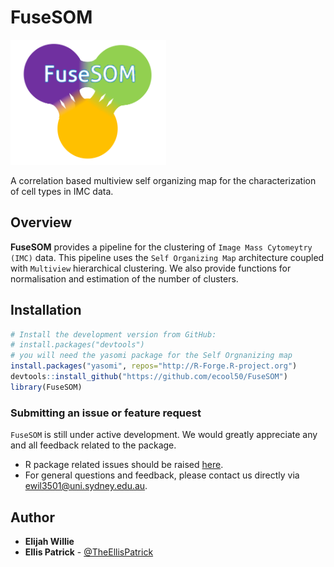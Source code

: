 FuseSOM
======================================================

<img src=inst/FuseSOM.png height="200">

A correlation based multiview self organizing map for the characterization of cell types in IMC data.

Overview
--------

**FuseSOM** provides a pipeline for the clustering of `Image Mass Cytomeytry (IMC)` data.
This pipeline uses the `Self Organizing Map` architecture coupled with `Multiview` hierarchical clustering.
We also provide functions for normalisation and estimation of the number of clusters.

Installation
--------

```r
# Install the development version from GitHub:
# install.packages("devtools")
# you will need the yasomi package for the Self Orgnanizing map
install.packages("yasomi", repos="http://R-Forge.R-project.org")
devtools::install_github("https://github.com/ecool50/FuseSOM")
library(FuseSOM)
```

### Submitting an issue or feature request

`FuseSOM` is still under active development. We would greatly appreciate any and 
all feedback related to the package.

* R package related issues should be raised [here](https://github.com/ecool50/FuseSOM/issues).
* For general questions and feedback, please contact us directly via [ewil3501@uni.sydney.edu.au](mailto:ewil3501@uni.sydney.edu.au).


## Author

* **Elijah Willie**
* **Ellis Patrick**  - [@TheEllisPatrick](https://twitter.com/TheEllisPatrick)
